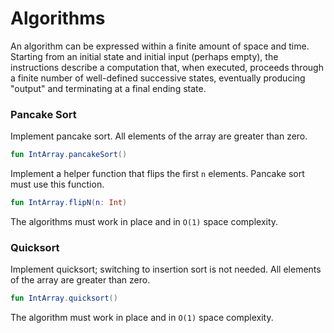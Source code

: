 # Algorithms

An algorithm can be expressed within a finite amount of space and time. 
Starting from an initial state and initial input (perhaps empty), the instructions describe a computation that, when executed,
proceeds through a finite number of well-defined successive states, eventually producing "output" and terminating at a final ending state.

### Pancake Sort

Implement pancake sort. All elements of the array are greater than zero.

```kotlin
fun IntArray.pancakeSort()
```

Implement a helper function that flips the first `n` elements.
Pancake sort must use this function.

```kotlin
fun IntArray.flipN(n: Int)
```

The algorithms must work in place and in `O(1)` space complexity.

### Quicksort

Implement quicksort; switching to insertion sort is not needed. All elements of the array are greater than zero.

```kotlin
fun IntArray.quicksort()
```

The algorithm must work in place and in `O(1)` space complexity.
